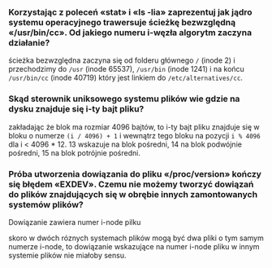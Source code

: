 ### Korzystając z poleceń «stat» i «ls -lia» zaprezentuj jak jądro systemu operacyjnego trawersuje ścieżkę bezwzględną «/usr/bin/cc». Od jakiego numeru i-węzła algorytm zaczyna działanie?

ścieżka bezwzględna zaczyna się od folderu głównego `/` (inode 2) i przechodzimy do `/usr` (inode 65537), `/usr/bin` (inode 1241) i na końcu `/usr/bin/cc` (inode 40719) który jest linkiem do `/etc/alternatives/cc`. 

### Skąd sterownik uniksowego systemu plików wie gdzie na dysku znajduje się i-ty bajt pliku?
zakładając że blok ma rozmiar 4096 bajtów, to i-ty bajt pliku znajduje się w bloku o numerze `(i / 4096) + 1` i wewnątrz tego bloku na pozycji `i % 4096` dla i < 4096 * 12.
13 wskazuje na blok pośredni, 14 na blok podwójnie pośredni, 15 na blok potrójnie pośredni.

### Próba utworzenia dowiązania do pliku «/proc/version» kończy się błędem «EXDEV». Czemu nie możemy tworzyć dowiązań do plików znajdujących się w obrębie innych zamontowanych systemów plików?

Dowiązanie zawiera numer i-node pilku

skoro w dwóch róznych systemach plików mogą być dwa pliki o tym samym numerze i-node, to dowiązanie wskazujące na numer i-node pliku w innym systemie plików nie miałoby sensu.